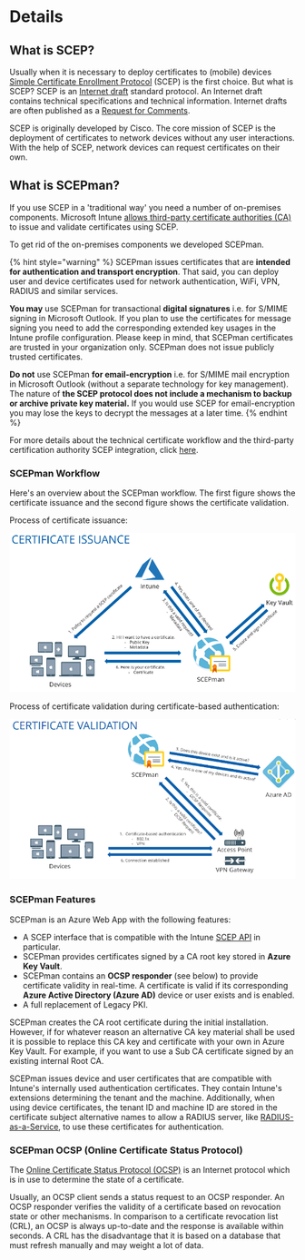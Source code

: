 # Details

## What is SCEP?

Usually when it is necessary to deploy certificates to (mobile) devices [Simple Certificate Enrollment Protocol](https://www.rfc-editor.org/rfc/rfc8894.html) (SCEP) is the first choice. But what is SCEP? SCEP is an [Internet draft](https://en.wikipedia.org/wiki/Internet\_Draft) standard protocol. An Internet draft contains technical specifications and technical information. Internet drafts are often published as a [Request for Comments](https://en.wikipedia.org/wiki/Request\_for\_Comments).

SCEP is originally developed by Cisco. The core mission of SCEP is the deployment of certificates to network devices without any user interactions. With the help of SCEP, network devices can request certificates on their own.

## What is SCEPman?

If you use SCEP in a 'traditional way' you need a number of on-premises components. Microsoft Intune [allows third-party certificate authorities (CA)](https://docs.microsoft.com/en-us/intune/certificate-authority-add-scep-overview) to issue and validate certificates using SCEP.

To get rid of the on-premises components we developed SCEPman.

{% hint style="warning" %}
SCEPman issues certificates that are **intended for authentication and transport encryption**. That said, you can deploy user and device certificates used for network authentication, WiFi, VPN, RADIUS and similar services.

**You may** use SCEPman for transactional **digital signatures** i.e. for S/MIME signing in Microsoft Outlook. If you plan to use the certificates for message signing you need to add the corresponding extended key usages in the Intune profile configuration. Please keep in mind, that SCEPman certificates are trusted in your organization only. SCEPman does not issue publicly trusted certificates.

**Do not** use SCEPman **for email-encryption** i.e. for S/MIME mail encryption in Microsoft Outlook (without a separate technology for key management). The nature of **the SCEP protocol does not include a mechanism to backup or archive private key material.** If you would use SCEP for email-encryption you may lose the keys to decrypt the messages at a later time.
{% endhint %}

For more details about the technical certificate workflow and the third-party certification authority SCEP integration, click [here](https://docs.microsoft.com/en-us/intune/certificate-authority-add-scep-overview#overview).

### SCEPman Workflow

Here's an overview about the SCEPman workflow. The first figure shows the certificate issuance and the second figure shows the certificate validation.

Process of certificate issuance:

![](<../.gitbook/assets/Overview1 (2).png>)

Process of certificate validation during certificate-based authentication:

![](<../.gitbook/assets/Overview2 (2).png>)

### SCEPman Features

SCEPman is an Azure Web App with the following features:

* A SCEP interface that is compatible with the Intune [SCEP API](https://docs.microsoft.com/en-us/intune/certificate-authority-add-scep-overview) in particular.
* SCEPman provides certificates signed by a CA root key stored in **Azure Key Vault**.
* SCEPman contains an **OCSP responder** (see below) to provide certificate validity in real-time. A certificate is valid if its corresponding **Azure Active Directory (Azure AD)** device or user exists and is enabled.
* A full replacement of Legacy PKI.

SCEPman creates the CA root certificate during the initial installation. However, if for whatever reason an alternative CA key material shall be used it is possible to replace this CA key and certificate with your own in Azure Key Vault. For example, if you want to use a Sub CA certificate signed by an existing internal Root CA.

SCEPman issues device and user certificates that are compatible with Intune's internally used authentication certificates. They contain Intune's extensions determining the tenant and the machine. Additionally, when using device certificates, the tenant ID and machine ID are stored in the certificate subject alternative names to allow a RADIUS server, like [RADIUS-as-a-Service](https://azuremarketplace.microsoft.com/en-us/marketplace/apps/glueckkanja-gabag.radiusaas-transactable-prod), to use these certificates for authentication.

### SCEPman OCSP (Online Certificate Status Protocol)

The [Online Certificate Status Protocol (OCSP)](https://en.wikipedia.org/wiki/Online\_Certificate\_Status\_Protocol) is an Internet protocol which is in use to determine the state of a certificate.

Usually, an OCSP client sends a status request to an OCSP responder. An OCSP responder verifies the validity of a certificate based on revocation state or other mechanisms. In comparison to a certificate revocation list (CRL), an OCSP is always up-to-date and the response is available within seconds. A CRL has the disadvantage that it is based on a database that must refresh manually and may weight a lot of data.
